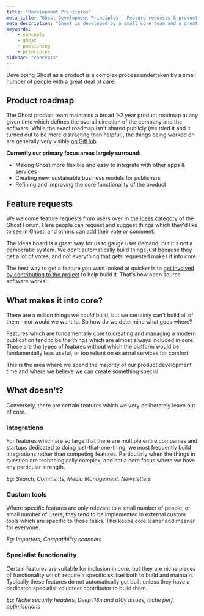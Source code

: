 ```yaml
---
title: "Development Principles"
meta_title: "Ghost Development Principles – Feature requests & product roadmap"
meta_description: "Ghost is developed by a small core team and a great deal of care is given to deciding what features get built. Find out more about our development principles."
keywords:
    - concepts
    - ghost
    - publishing
    - principles
sidebar: "concepts"
---
```


Developing Ghost as a product is a complex process undertaken by a small number of people with a great deal of care.

## Product roadmap

The Ghost product team maintains a broad 1-2 year product roadmap at any given time which defines the overall direction of the company and the software. While the exact roadmap isn't shared publicly (we tried it and it turned out to be more distracting than helpful), the things being worked on are generally very visible [on GitHub](https://github.com/tryghost/ghost).

**Currently our primary focus areas largely surround:**

- Making Ghost more flexible and easy to integrate with other apps & services
- Creating new, sustainable business models for publishers
- Refining and improving the core functionality of the product


## Feature requests

We welcome feature requests from users over in [the ideas category](https://forum.ghost.org/c/Ideas) of the Ghost Forum. Here people can request and suggest things which they'd like to see in Ghost, and others can add their vote or comment. 

The ideas board is a great way for us to gauge user demand, but it's not a democratic system. We don't automatically build things just because they get a lot of votes, and not everything that gets requested makes it into core.

The best way to get a feature you want looked at quicker is to [get involved by contributing to the project](/concepts/contributing/) to help build it. That's how open source software works!


## What makes it into core?

There are a million things we *could* build, but we certainly can't build all of them - nor would we want to. So how do we determine what goes where?

Features which are fundamentally core to creating and managing a modern publication tend to be the things which are almost always included in core. These are the types of features without which the platform would be fundamentally less useful, or too reliant on external services for comfort.

This is the area where we spend the majority of our product development time and where we believe we can create something special.


## What doesn't?

Conversely, there are certain features which we very deliberately leave out of core.

### Integrations

For features which are so large that there are multiple entire companies and startups dedicated to doing just-that-one-thing, we most frequently build integrations rather than competing features. Particularly when the things in question are technologically complex, and not a core focus where we have any particular strength.

*Eg: Search, Comments, Media Management, Newsletters*

### Custom tools

Where specific features are only relevant to a small number of people, or small number of users, they tend to be implemented in external custom tools which are specific to those tasks. This keeps core leaner and meaner for everyone.

*Eg: Importers, Compatibility scanners*

### Specialist functionality

Certain features are suitable for inclusion in core, but they are niche pieces of functionality which require a specific skillset both to build and maintain. Typically these features do not automatically get built unless they have a dedicated specialist volunteer contributor to build them.

*Eg: Niche security headers, Deep i18n and a10y issues, niche perf. optimisations*
